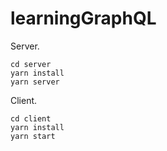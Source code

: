 # learningGraphQL

Server.
```
cd server
yarn install
yarn server
```

Client.
```
cd client
yarn install
yarn start
```

